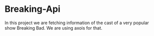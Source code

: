 # Breaking-Api

In this project we are fetching information of the cast of a very popular show Breaking Bad.
We are using axois for that.
